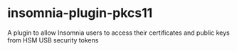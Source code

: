 # insomnia-plugin-pkcs11
A plugin to allow Insomnia users to access their certificates and public keys from HSM USB security tokens
